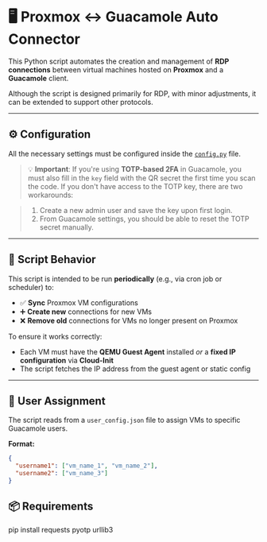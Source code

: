 # 🖥️ Proxmox ↔ Guacamole Auto Connector

This Python script automates the creation and management of **RDP connections** between virtual machines hosted on **Proxmox** and a **Guacamole** client.

Although the script is designed primarily for RDP, with minor adjustments, it can be extended to support other protocols.

---

## ⚙️ Configuration

All the necessary settings must be configured inside the [`config.py`](./config.py) file.

> 💡 **Important**: If you're using **TOTP-based 2FA** in Guacamole, you must also fill in the `key` field with the QR secret the first time you scan the code. If you don't have access to the TOTP key, there are two workarounds:

> 1. Create a new admin user and save the key upon first login.
> 2. From Guacamole settings, you should be able to reset the TOTP secret manually.

---

## 🔁 Script Behavior

This script is intended to be run **periodically** (e.g., via cron job or scheduler) to:

- ✅ **Sync** Proxmox VM configurations
- ➕ **Create new** connections for new VMs
- ❌ **Remove old** connections for VMs no longer present on Proxmox

To ensure it works correctly:

- Each VM must have the **QEMU Guest Agent** installed _or_ a **fixed IP configuration** via **Cloud-Init**
- The script fetches the IP address from the guest agent or static config

---

## 👥 User Assignment

The script reads from a `user_config.json` file to assign VMs to specific Guacamole users.

**Format:**

```json
{
  "username1": ["vm_name_1", "vm_name_2"],
  "username2": ["vm_name_3"]
}
```
## 📦 Requirements
pip install requests pyotp urllib3



